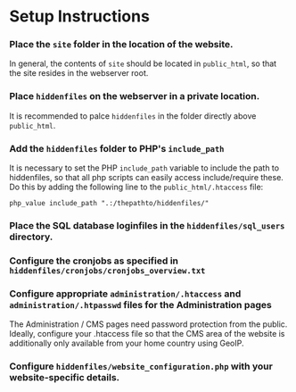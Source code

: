 # Setup Instructions

### Place the `site` folder in the location of the website.
In general, the contents of `site` should be located in `public_html`, so that the site resides in the webserver root.

### Place `hiddenfiles` on the webserver in a private location.
It is recommended to palce `hiddenfiles` in the folder directly above `public_html`.

### Add the `hiddenfiles` folder to PHP's `include_path`

It is necessary to set the PHP `include_path` variable to include the path to hiddenfiles, so that all php scripts can easily access include/require these. Do this by adding the following line to the `public_html/.htaccess` file:
```
php_value include_path ".:/thepathto/hiddenfiles/"
```

### Place the SQL database loginfiles in the `hiddenfiles/sql_users` directory.

### Configure the cronjobs as specified in `hiddenfiles/cronjobs/cronjobs_overview.txt`

### Configure appropriate `administration/.htaccess` and `administration/.htpasswd` files for the Administration pages
The Administration / CMS pages need password protection from the public. Ideally, configure your .htaccess file so that the CMS area of the website is additionally only available from your home country using GeoIP.

### Configure `hiddenfiles/website_configuration.php` with your website-specific details.
